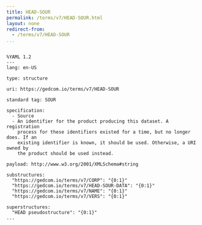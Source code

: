 ```yaml
---
title: HEAD-SOUR
permalink: /terms/v7/HEAD-SOUR.html
layout: none
redirect-from:
  - /terms/v7/HEAD-SOUR
...
```


```

%YAML 1.2
---
lang: en-US

type: structure

uri: https://gedcom.io/terms/v7/HEAD-SOUR

standard tag: SOUR

specification:
  - Source
  - An identifier for the product producing this dataset. A registration
    process for these identifiers existed for a time, but no longer does. If an
    existing identifier is known, it should be used. Otherwise, a URI owned by
    the product should be used instead.

payload: http://www.w3.org/2001/XMLSchema#string

substructures:
  "https://gedcom.io/terms/v7/CORP": "{0:1}"
  "https://gedcom.io/terms/v7/HEAD-SOUR-DATA": "{0:1}"
  "https://gedcom.io/terms/v7/NAME": "{0:1}"
  "https://gedcom.io/terms/v7/VERS": "{0:1}"

superstructures:
  "HEAD pseudostructure": "{0:1}"
...

```
